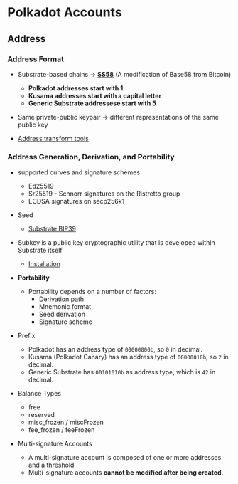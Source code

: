 # Polkadot Accounts

## Address

### Address Format

- Substrate-based chains -> [**SS58**](https://github.com/paritytech/substrate/wiki/External-Address-Format-(SS58)) (A modification of Base58 from Bitcoin)
  - **Polkadot addresses start with 1**
  - **Kusama addresses start with a capital letter**
  - **Generic Substrate addressese start with 5**

- Same private-public keypair -> different representations of the same public key
- [Address transform tools](https://polkadot.subscan.io/tools/ss58_transform) 

### Address Generation, Derivation, and Portability

- supported curves and signature schemes
  - Ed25519
  - Sr25519 - Schnorr signatures on the Ristretto group
  - ECDSA signatures on secp256k1
- Seed
  - [Substrate BIP39](https://github.com/paritytech/substrate-bip39) 

- Subkey is a public key cryptographic utility that is developed within Substrate itself
  - [Installation](https://substrate.dev/docs/en/knowledgebase/integrate/subkey)

- **Portability**
  - Portability depends on a number of factors:
    - Derivation path
    - Mnemonic format
    - Seed derivation
    - Signature scheme

- Prefix
  - Polkadot has an address type of `00000000b`, so `0` in decimal.
  - Kusama (Polkadot Canary) has an address type of `00000010b`, so `2` in decimal.
  - Generic Substrate has `00101010b` as address type, which is `42` in decimal.

- Balance Types
  - free
  - reserved
  - misc_frozen / miscFrozen
  - fee_frozen / feeFrozen

- Multi-signature Accounts
  - A multi-signature account is composed of one or more addresses and a threshold.
  - Multi-signature accounts **cannot be modified after being created**.